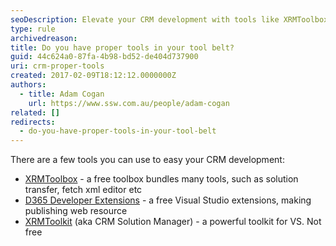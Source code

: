 ```yaml
---
seoDescription: Elevate your CRM development with tools like XRMToolbox, D365 Developer Extensions, and XRMToolkit for efficient solution transfer, fetch XML editing, and more.
type: rule
archivedreason:
title: Do you have proper tools in your tool belt?
guid: 44c624a0-87fa-4b98-bd52-de404d737900
uri: crm-proper-tools
created: 2017-02-09T18:12:12.0000000Z
authors:
  - title: Adam Cogan
    url: https://www.ssw.com.au/people/adam-cogan
related: []
redirects:
  - do-you-have-proper-tools-in-your-tool-belt
---
```


There are a few tools you can use to easy your CRM development:

<!--endintro-->

- [XRMToolbox](https://www.xrmtoolbox.com/) - a free toolbox bundles many tools, such as solution transfer, fetch xml editor etc
- [D365 Developer Extensions](https://marketplace.visualstudio.com/items?itemName=tsharp.D365DeveloperExtensions) - a free Visual Studio extensions, making publishing web resource
- [XRMToolkit](https://xrmtoolkit.com/) (aka CRM Solution Manager) - a powerful toolkit for VS. Not free

